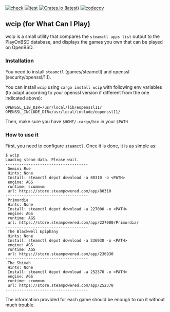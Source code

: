[![check](https://github.com/playonbsd-rs/pobsd-wcip/actions/workflows/check.yml/badge.svg)](https://github.com/playonbsd-rs/pobsd-wcip/actions/workflows/check.yml)
[![test](https://github.com/playonbsd-rs/pobsd-wcip/actions/workflows/test.yml/badge.svg)](https://github.com/playonbsd-rs/pobsd-wcip/actions/workflows/test.yml)
[![Crates.io (latest)](https://img.shields.io/crates/v/wcip?style=flat)](https://crates.io/crates/wcip)
[![codecov](https://codecov.io/gh/playonbsd-rs/pobsd-wcip/branch/main/graph/badge.svg?token=1QNYI0Q32N)](https://codecov.io/gh/playonbsd-rs/pobsd-wcip)


## wcip (for What Can I Play)
wcip is a small utility that compares the `steamctl apps list` output to the PlayOnBSD
database, and displays the games you own that can be played on OpenBSD.

### Installation
You need to install `steamctl` (games/steamctl) and openssl (security/openssl/1.1).

You can install `wcip` using `cargo install wcip` with following env variables (to adapt
according to your openssl version if different from the one indicated above):
```
OPENSSL_LIB_DIR=/usr/local/lib/eopenssl11/
OPENSSL_INCLUDE_DIR=/usr/local/include/eopenssl11/ 
```

Then, make sure you have `$HOME/.cargo/bin` in your `$PATH`

### How to use it
First, you need to configure `steamctl`. Once it is done, it is as simple as:
```
$ wcip  
Loading steam data. Please wait.
------------------------------------
 Gemini Rue
 Hints: None
 Install: steamctl depot download -a 80310 -o <PATH>
 engine: AGS
 runtime: scummvm
 url: https://store.steampowered.com/app/80310
------------------------------------
 Primordia
 Hints: None
 Install: steamctl depot download -a 227000 -o <PATH>
 engine: AGS
 runtime: AGS
 url: https://store.steampowered.com/app/227000/Primordia/
------------------------------------
 The Blackwell Epiphany
 Hints: None
 Install: steamctl depot download -a 236930 -o <PATH>
 engine: AGS
 runtime: AGS
 url: https://store.steampowered.com/app/236930
------------------------------------
 The Shivah
 Hints: None
 Install: steamctl depot download -a 252370 -o <PATH>
 engine: AGS
 runtime: scummvm
 url: https://store.steampowered.com/app/252370
------------------------------------
```
The information provided for each game should be enough
to run it without much trouble.

